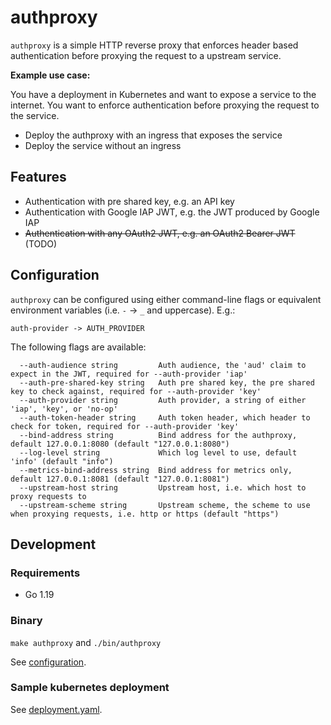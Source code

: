 # authproxy

`authproxy` is a simple HTTP reverse proxy that enforces header based authentication before proxying the request to a upstream service.

**Example use case:** 

You have a deployment in Kubernetes and want to expose a service to the internet. You want to enforce authentication before proxying the request to the service.

* Deploy the authproxy with an ingress that exposes the service
* Deploy the service without an ingress
 
## Features

* Authentication with pre shared key, e.g. an API key
* Authentication with Google IAP JWT, e.g. the JWT produced by Google IAP
* ~~Authentication with any OAuth2 JWT, e.g. an OAuth2 Bearer JWT~~ (TODO)

## Configuration

`authproxy` can be configured using either command-line flags or equivalent environment variables (i.e. `-` -> `_`
and uppercase). E.g.:

```text
auth-provider -> AUTH_PROVIDER
```

The following flags are available:

```shell
  --auth-audience string         Auth audience, the 'aud' claim to expect in the JWT, required for --auth-provider 'iap'
  --auth-pre-shared-key string   Auth pre shared key, the pre shared key to check against, required for --auth-provider 'key'
  --auth-provider string         Auth provider, a string of either 'iap', 'key', or 'no-op'
  --auth-token-header string     Auth token header, which header to check for token, required for --auth-provider 'key'
  --bind-address string          Bind address for the authproxy, default 127.0.0.1:8080 (default "127.0.0.1:8080")
  --log-level string             Which log level to use, default 'info' (default "info")
  --metrics-bind-address string  Bind address for metrics only, default 127.0.0.1:8081 (default "127.0.0.1:8081")
  --upstream-host string         Upstream host, i.e. which host to proxy requests to
  --upstream-scheme string       Upstream scheme, the scheme to use when proxying requests, i.e. http or https (default "https")
```

## Development

### Requirements

- Go 1.19

### Binary

`make authproxy` and `./bin/authproxy`

See [configuration](#configuration).

### Sample kubernetes deployment

See [deployment.yaml](hack/deployment.yaml).